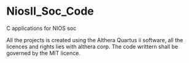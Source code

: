 # NiosII_Soc_Code
C applications for NIOS soc  

  All the projects is created using the Althera Quartus ii software,
  all the licences and rights lies with  althera corp.
  The code writtern shall be governed by the MIT licence.
